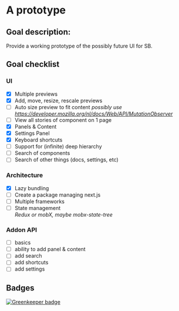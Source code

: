 
# A prototype

## Goal description:
Provide a working prototype of the possibly future UI for SB.

## Goal checklist

### UI
- [x] Multiple previews
- [x] Add, move, resize, rescale previews
- [ ] Auto size preview to fit content
      *possibly use https://developer.mozilla.org/nl/docs/Web/API/MutationObserver*
- [ ] View all stories of component on 1 page
- [x] Panels & Content
- [x] Settings Panel
- [x] Keyboard shortcuts
- [ ] Support for (infinite) deep hierarchy
- [ ] Search of components
- [ ] Search of other things (docs, settings, etc)

### Architecture
- [x] Lazy bundling
- [ ] Create a package managing next.js
- [ ] Multiple frameworks
- [ ] State management  
      *Redux or mobX, maybe mobx-state-tree*

### Addon API
- [ ] basics
- [ ] ability to add panel & content
- [ ] add search
- [ ] add shortcuts
- [ ] add settings

## Badges
[![Greenkeeper badge](https://badges.greenkeeper.io/ndelangen/SB4.svg)](https://greenkeeper.io/)

